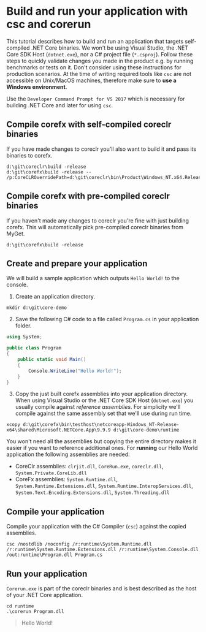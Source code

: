 # Build and run your application with csc and corerun

This tutorial describes how to build and run an application that targets self-compiled .NET Core binaries. We won't be using Visual Studio,  the .NET Core SDK Host (`dotnet.exe`), nor a C# project file (`*.csproj`). Follow these steps to quickly validate changes you made in the product e.g. by running benchmarks or tests on it. Don't consider using these instructions for production scenarios. At the time of writing required tools like `csc` are not accessible on Unix/MacOS machines, therefore make sure to __use a Windows environment__.

Use the `Developer Command Prompt for VS 2017` which is necessary for building .NET Core and later for using `csc`.

## Compile corefx with self-compiled coreclr binaries
If you have made changes to coreclr you'll also want to build it and pass its binaries to corefx.
```
d:\git\coreclr\build -release
d:\git\corefx\build -release -- /p:CoreCLROverridePath=d:\git\coreclr\bin\Product\Windows_NT.x64.Release\
```

## Compile corefx with pre-compiled coreclr binaries
If you haven't made any changes to coreclr you're fine with just building corefx. This will automatically pick pre-compiled coreclr binaries from MyGet.
```
d:\git\corefx\build -release
```

## Create and prepare your application
We will build a sample application which outputs `Hello World!` to the console.

1. Create an application directory.
```
mkdir d:\git\core-demo
```

2. Save the following C# code to a file called `Program.cs` in your application folder.
```csharp
using System;

public class Program
{
    public static void Main()
    {
        Console.WriteLine("Hello World!");
    }
}
```

3. Copy the just built corefx assemblies into your application directory. When using Visual Studio or the .NET Core SDK Host (`dotnet.exe`) you usually compile against *reference assemblies*. For simplicity we'll compile against the same assembly set that we'll use during run time. 
```
xcopy d:\git\corefx\bin\testhost\netcoreapp-Windows_NT-Release-x64\shared\Microsoft.NETCore.App\9.9.9 d:\git\core-demo\runtime
```

You won't need all the assemblies but copying the entire directory makes it easier if you want to reference additional ones. For __running__ our Hello World application the following assemblies are needed:

- CoreClr assemblies: `clrjit.dll`, `CoreRun.exe`, `coreclr.dll`, `System.Private.CoreLib.dll`
- CoreFx assemblies: `System.Runtime.dll`, `System.Runtime.Extensions.dll`, `System.Runtime.InteropServices.dll`, `System.Text.Encoding.Extensions.dll`, `System.Threading.dll`

## Compile your application
Compile your application with the C# Compiler (`csc`) against the copied assemblies.
```
csc /nostdlib /noconfig /r:runtime\System.Runtime.dll /r:runtime\System.Runtime.Extensions.dll /r:runtime\System.Console.dll /out:runtime\Program.dll Program.cs
```

## Run your application
`Corerun.exe` is part of the coreclr binaries and is best described as the host of your .NET Core application.
```
cd runtime
.\corerun Program.dll
```

> Hello World!
